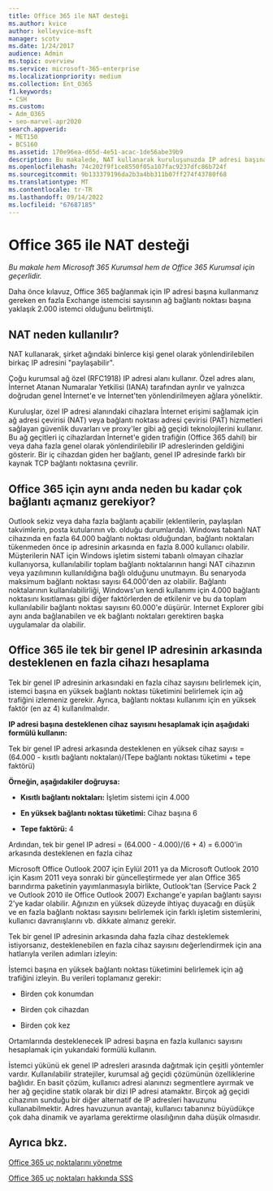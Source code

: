 ```yaml
---
title: Office 365 ile NAT desteği
ms.author: kvice
author: kelleyvice-msft
manager: scotv
ms.date: 1/24/2017
audience: Admin
ms.topic: overview
ms.service: microsoft-365-enterprise
ms.localizationpriority: medium
ms.collection: Ent_O365
f1.keywords:
- CSH
ms.custom:
- Adm_O365
- seo-marvel-apr2020
search.appverid:
- MET150
- BCS160
ms.assetid: 170e96ea-d65d-4e51-acac-1de56abe39b9
description: Bu makalede, NAT kullanarak kuruluşunuzda IP adresi başına kullanabileceğiniz istemci sayısına yaklaşık olarak nasıl bağlanabileceğiniz hakkında ayrıntılar sağlanır.
ms.openlocfilehash: 74c202f9f1ce8550f05a107fac9237dfc86b724f
ms.sourcegitcommit: 9b133379196da2b3a4bb311b07ff274f43780f68
ms.translationtype: MT
ms.contentlocale: tr-TR
ms.lasthandoff: 09/14/2022
ms.locfileid: "67687185"
---
```

# <a name="nat-support-with-office-365"></a>Office 365 ile NAT desteği

*Bu makale hem Microsoft 365 Kurumsal hem de Office 365 Kurumsal için geçerlidir.*

Daha önce kılavuz, Office 365 bağlanmak için IP adresi başına kullanmanız gereken en fazla Exchange istemcisi sayısının ağ bağlantı noktası başına yaklaşık 2.000 istemci olduğunu belirtmişti.
  
## <a name="why-use-nat"></a>NAT neden kullanılır?

NAT kullanarak, şirket ağındaki binlerce kişi genel olarak yönlendirilebilen birkaç IP adresini "paylaşabilir".
  
Çoğu kurumsal ağ özel (RFC1918) IP adresi alanı kullanır. Özel adres alanı, İnternet Atanan Numaralar Yetkilisi (IANA) tarafından ayrılır ve yalnızca doğrudan genel İnternet'e ve İnternet'ten yönlendirilmeyen ağlara yöneliktir.
  
Kuruluşlar, özel IP adresi alanındaki cihazlara İnternet erişimi sağlamak için ağ adresi çevirisi (NAT) veya bağlantı noktası adresi çevirisi (PAT) hizmetleri sağlayan güvenlik duvarları ve proxy'ler gibi ağ geçidi teknolojilerini kullanır. Bu ağ geçitleri iç cihazlardan İnternet'e giden trafiğin (Office 365 dahil) bir veya daha fazla genel olarak yönlendirilebilir IP adreslerinden geldiğini gösterir. Bir iç cihazdan giden her bağlantı, genel IP adresinde farklı bir kaynak TCP bağlantı noktasına çevrilir. 
  
## <a name="why-do-you-need-to-have-so-many-connections-open-to-office-365-at-the-same-time"></a>Office 365 için aynı anda neden bu kadar çok bağlantı açmanız gerekiyor?

Outlook sekiz veya daha fazla bağlantı açabilir (eklentilerin, paylaşılan takvimlerin, posta kutularının vb. olduğu durumlarda). Windows tabanlı NAT cihazında en fazla 64.000 bağlantı noktası olduğundan, bağlantı noktaları tükenmeden önce ip adresinin arkasında en fazla 8.000 kullanıcı olabilir. Müşterilerin NAT için Windows işletim sistemi tabanlı olmayan cihazlar kullanıyorsa, kullanılabilir toplam bağlantı noktalarının hangi NAT cihazının veya yazılımının kullanıldığına bağlı olduğunu unutmayın. Bu senaryoda maksimum bağlantı noktası sayısı 64.000'den az olabilir. Bağlantı noktalarının kullanılabilirliği, Windows'un kendi kullanımı için 4.000 bağlantı noktasını kısıtlaması gibi diğer faktörlerden de etkilenir ve bu da toplam kullanılabilir bağlantı noktası sayısını 60.000'e düşürür. Internet Explorer gibi aynı anda bağlanabilen ve ek bağlantı noktaları gerektiren başka uygulamalar da olabilir.
  
## <a name="calculating-maximum-supported-devices-behind-a-single-public-ip-address-with-office-365"></a>Office 365 ile tek bir genel IP adresinin arkasında desteklenen en fazla cihazı hesaplama

Tek bir genel IP adresinin arkasındaki en fazla cihaz sayısını belirlemek için, istemci başına en yüksek bağlantı noktası tüketimini belirlemek için ağ trafiğini izlemeniz gerekir. Ayrıca, bağlantı noktası kullanımı için en yüksek faktör (en az 4) kullanılmalıdır. 
  
 **IP adresi başına desteklenen cihaz sayısını hesaplamak için aşağıdaki formülü kullanın:**
  
Tek bir genel IP adresi arkasında desteklenen en yüksek cihaz sayısı = (64.000 - kısıtlı bağlantı noktaları)/(Tepe bağlantı noktası tüketimi + tepe faktörü)
  
 **Örneğin, aşağıdakiler doğruysa:**
  
- **Kısıtlı bağlantı noktaları:** İşletim sistemi için 4.000

- **En yüksek bağlantı noktası tüketimi:** Cihaz başına 6

- **Tepe faktörü:** 4

Ardından, tek bir genel IP adresi = (64.000 - 4.000)/(6 + 4) = 6.000'in arkasında desteklenen en fazla cihaz
  
Microsoft Office Outlook 2007 için Eylül 2011 ya da Microsoft Outlook 2010 için Kasım 2011 veya sonraki bir güncelleştirmede yer alan Office 365 barındırma paketinin yayımlanmasıyla birlikte, Outlook'tan (Service Pack 2 ve Outlook 2010 ile Office Outlook 2007) Exchange'e yapılan bağlantı sayısı 2'ye kadar olabilir. Ağınızın en yüksek düzeyde ihtiyaç duyacağı en düşük ve en fazla bağlantı noktası sayısını belirlemek için farklı işletim sistemlerini, kullanıcı davranışlarını vb. dikkate almanız gerekir.
  
Tek bir genel IP adresinin arkasında daha fazla cihaz desteklemek istiyorsanız, desteklenebilen en fazla cihaz sayısını değerlendirmek için ana hatlarıyla verilen adımları izleyin:
  
İstemci başına en yüksek bağlantı noktası tüketimini belirlemek için ağ trafiğini izleyin. Bu verileri toplamanız gerekir:
  
- Birden çok konumdan
    
- Birden çok cihazdan
    
- Birden çok kez
    
Ortamlarında desteklenecek IP adresi başına en fazla kullanıcı sayısını hesaplamak için yukarıdaki formülü kullanın.
  
İstemci yükünü ek genel IP adresleri arasında dağıtmak için çeşitli yöntemler vardır. Kullanılabilir stratejiler, kurumsal ağ geçidi çözümünün özelliklerine bağlıdır. En basit çözüm, kullanıcı adresi alanınızı segmentlere ayırmak ve her ağ geçidine statik olarak bir dizi IP adresi atamaktır. Birçok ağ geçidi cihazının sunduğu bir diğer alternatif de IP adresleri havuzunu kullanabilmektir. Adres havuzunun avantajı, kullanıcı tabanınız büyüdükçe çok daha dinamik ve ayarlama gerektirme olasılığının daha düşük olmasıdır.
  
## <a name="see-also"></a>Ayrıca bkz.

[Office 365 uç noktalarını yönetme](https://support.office.com/article/99cab9d4-ef59-4207-9f2b-3728eb46bf9a)
  
[Office 365 uç noktaları hakkında SSS](https://support.office.com/article/d4088321-1c89-4b96-9c99-54c75cae2e6d)
